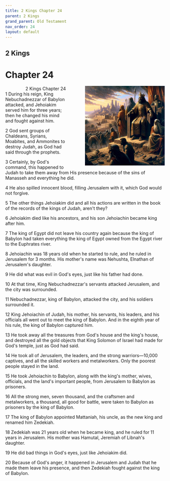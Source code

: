 ```yaml
---
title: 2 Kings Chapter 24
parent: 2 Kings
grand_parent: Old Testament
nav_order: 24
layout: default
---
```


## 2 Kings

# Chapter 24

<div style="clear: both; text-align: right;">
    <img src="/assets/Image/2 Kings/500/24.jpg" alt="2 Kings Chapter 24" class="chapter-image" style="max-width: 50%; height: auto; float: right; margin: 0 0 10px 10px; padding-left: 10%;">
    <figcaption style="font-size: 14px;">2 Kings Chapter 24</figcaption>
</div>
1 During his reign, King Nebuchadnezzar of Babylon attacked, and Jehoiakim served him for three years; then he changed his mind and fought against him.

2 God sent groups of Chaldeans, Syrians, Moabites, and Ammonites to destroy Judah, as God had said through the prophets.

3 Certainly, by God's command, this happened to Judah to take them away from His presence because of the sins of Manasseh and everything he did.

4 He also spilled innocent blood, filling Jerusalem with it, which God would not forgive.

5 The other things Jehoiakim did and all his actions are written in the book of the records of the kings of Judah, aren't they?

6 Jehoiakim died like his ancestors, and his son Jehoiachin became king after him.

7 The king of Egypt did not leave his country again because the king of Babylon had taken everything the king of Egypt owned from the Egypt river to the Euphrates river.

8 Jehoiachin was 18 years old when he started to rule, and he ruled in Jerusalem for 3 months. His mother's name was Nehushta, Elnathan of Jerusalem's daughter.

9 He did what was evil in God's eyes, just like his father had done.

10 At that time, King Nebuchadnezzar's servants attacked Jerusalem, and the city was surrounded.

11 Nebuchadnezzar, king of Babylon, attacked the city, and his soldiers surrounded it.

12 King Jehoiachin of Judah, his mother, his servants, his leaders, and his officials all went out to meet the king of Babylon. And in the eighth year of his rule, the king of Babylon captured him.

13 He took away all the treasures from God's house and the king's house, and destroyed all the gold objects that King Solomon of Israel had made for God's temple, just as God had said.

14 He took all of Jerusalem, the leaders, and the strong warriors—10,000 captives, and all the skilled workers and metalworkers. Only the poorest people stayed in the land.

15 He took Jehoiachin to Babylon, along with the king's mother, wives, officials, and the land's important people, from Jerusalem to Babylon as prisoners.

16 All the strong men, seven thousand, and the craftsmen and metalworkers, a thousand, all good for battle, were taken to Babylon as prisoners by the king of Babylon.

17 The king of Babylon appointed Mattaniah, his uncle, as the new king and renamed him Zedekiah.

18 Zedekiah was 21 years old when he became king, and he ruled for 11 years in Jerusalem. His mother was Hamutal, Jeremiah of Libnah's daughter.

19 He did bad things in God's eyes, just like Jehoiakim did.

20 Because of God's anger, it happened in Jerusalem and Judah that he made them leave his presence, and then Zedekiah fought against the king of Babylon.


